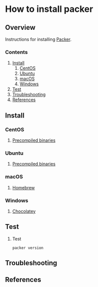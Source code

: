 # How to install packer

## Overview

Instructions for installing [Packer](http://packer.io/).

### Contents

1. [Install](#install)
    1. [CentOS](#centos)
    1. [Ubuntu](#ubuntu)
    1. [macOS](#macos)
    1. [Windows](#windows)
1. [Test](#test)
1. [Troubleshooting](#troubleshooting)
1. [References](#references)

## Install

### CentOS

1. [Precompiled binaries](https://www.packer.io/intro/getting-started/install.html#precompiled-binaries)

### Ubuntu

1. [Precompiled binaries](https://www.packer.io/intro/getting-started/install.html#precompiled-binaries)

### macOS

1. [Homebrew](https://www.packer.io/intro/getting-started/install.html#homebrew)

### Windows

1. [Chocolatey](https://www.packer.io/intro/getting-started/install.html#chocolatey)

## Test

1. Test

    ```console
    packer version
    ```

## Troubleshooting

## References
